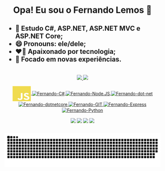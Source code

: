 <h1 align="center">Opa! Eu sou o Fernando Lemos 👋</h1>


<h2>
  <ul>
    <li> 🌱 Estudo <strong>C#, ASP.NET, ASP.NET MVC e ASP.NET Core</strong>;</li>
    <li> 😄 Pronouns: ele/dele;</li>
    <li> ❤️‍🔥 Apaixonado por tecnologia;</li> 
    <li> 🧿 Focado em novas experiências.</li>
  </ul>
</h2>

  <br>
<div align="center" style="display: inline_block">
  <a href="https://github.com/lefernando">
  <img height="180em" src="https://github-readme-stats.vercel.app/api?username=lefernando&show_icons=true&theme=synthwave&include_all_commits=true&count_private=true"/>
  <img height="180em" src="https://github-readme-stats.vercel.app/api/top-langs/?username=lefernando&layout=compact&langs_count=7&theme=synthwave"/>
</div>
 
  <div align="center" style="display: inline_block"><br>
  <img align="center" alt="Fernando-JS" height="50" width="60" src="https://raw.githubusercontent.com/devicons/devicon/master/icons/javascript/javascript-plain.svg">
  <img align="center" alt="Fernando-C#" height="50" width="60"         src="https://cdn.jsdelivr.net/gh/devicons/devicon/icons/csharp/csharp-original.svg" />
  <img align="center" alt="Fernando-Node.JS" height="50" width="60" src="https://cdn.jsdelivr.net/gh/devicons/devicon/icons/nodejs/nodejs-original.svg" />
  <img align="center" alt="Fernando-dot-net" height="50" width="60" src="https://cdn.jsdelivr.net/gh/devicons/devicon/icons/dot-net/dot-net-original.svg">
  <img align="center" alt="Fernando-dotnetcore" height="50" width="60" src="https://cdn.jsdelivr.net/gh/devicons/devicon/icons/dotnetcore/dotnetcore-original.svg">
  <img align="center" alt="Fernando-GIT" height="50" width="60"     src="https://cdn.jsdelivr.net/gh/devicons/devicon/icons/git/git-original.svg" /> 
  <img align="center" alt="Fernando-Express" height="50" width="60" src="https://cdn.jsdelivr.net/gh/devicons/devicon/icons/express/express-original.svg" />    
  <img align="center" alt="Fernando-Python" height="50" width="60" src="https://cdn.jsdelivr.net/gh/devicons/devicon/icons/python/python-original.svg" />
  </div>
  
  <div align="center" style="display: inline_block"><br>
   <a href="https://instagram.com/le.fernando_" target="_blank"><img src="https://img.shields.io/badge/-Instagram-%23E4405F?style=for-the-  badge&logo=instagram&logoColor=white" target="_blank"></a>
   <a href="https://discord.gg/Fernando Lemos#2392" target="_blank"><img src="https://img.shields.io/badge/Discord-7289DA?style=for-the-  badge&logo=discord&logoColor=white" target="_blank"></a> 
   <a href = "mailto:fsnvag12@gmail.com"><img src="https://img.shields.io/badge/-Gmail-%23333?style=for-the-  badge&logo=gmail&logoColor=white" target="_blank"></a>
   <a href="https://www.linkedin.com/in/fernandosantos77/" target="_blank"><img src="https://img.shields.io/badge/-LinkedIn-%230077B5?  style=for-the-badge&logo=linkedin&logoColor=white" target="_blank"></a><br>                    
  </div>  

  
  ##
  
  <div align="center"> 

  ![Snake animation](https://github.com/lefernando/lefernando/blob/output/github-contribution-grid-snake.svg)
    
  </div> 
 
